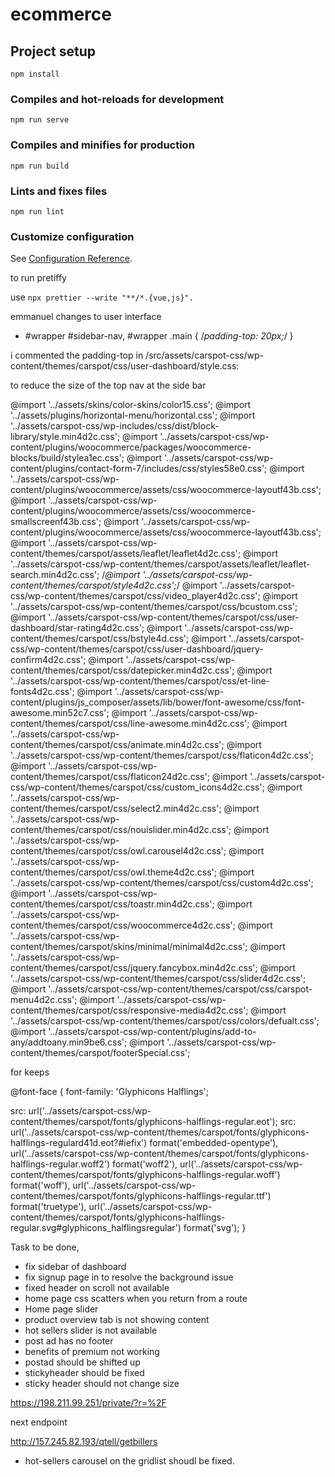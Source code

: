 # ecommerce

## Project setup
```
npm install
```

### Compiles and hot-reloads for development
```
npm run serve
```

### Compiles and minifies for production
```
npm run build
```

### Lints and fixes files
```
npm run lint
```

### Customize configuration
See [Configuration Reference](https://cli.vuejs.org/config/).


to run pretiffy 

use `npx prettier --write "**/*.{vue,js}".`

emmanuel changes to user interface

- #wrapper #sidebar-nav, #wrapper .main {
	/*padding-top: 20px;*/
}


i commented the padding-top in 
/src/assets/carspot-css/wp-content/themes/carspot/css/user-dashboard/style.css:

to reduce the size of the top nav at the side bar

@import '../assets/skins/color-skins/color15.css';
@import '../assets/plugins/horizontal-menu/horizontal.css';
@import '../assets/carspot-css/wp-includes/css/dist/block-library/style.min4d2c.css';
@import '../assets/carspot-css/wp-content/plugins/woocommerce/packages/woocommerce-blocks/build/stylea1ec.css';
@import '../assets/carspot-css/wp-content/plugins/contact-form-7/includes/css/styles58e0.css';
@import '../assets/carspot-css/wp-content/plugins/woocommerce/assets/css/woocommerce-layoutf43b.css';
@import '../assets/carspot-css/wp-content/plugins/woocommerce/assets/css/woocommerce-smallscreenf43b.css';
@import '../assets/carspot-css/wp-content/plugins/woocommerce/assets/css/woocommerce-layoutf43b.css';
@import '../assets/carspot-css/wp-content/themes/carspot/assets/leaflet/leaflet4d2c.css';
@import '../assets/carspot-css/wp-content/themes/carspot/assets/leaflet/leaflet-search.min4d2c.css';
/*@import '../assets/carspot-css/wp-content/themes/carspot/style4d2c.css';*/
@import '../assets/carspot-css/wp-content/themes/carspot/css/video_player4d2c.css';
@import '../assets/carspot-css/wp-content/themes/carspot/css/bcustom.css';
@import '../assets/carspot-css/wp-content/themes/carspot/css/user-dashboard/star-rating4d2c.css';
@import '../assets/carspot-css/wp-content/themes/carspot/css/bstyle4d.css';
@import '../assets/carspot-css/wp-content/themes/carspot/css/user-dashboard/jquery-confirm4d2c.css';
@import '../assets/carspot-css/wp-content/themes/carspot/css/datepicker.min4d2c.css';
@import '../assets/carspot-css/wp-content/themes/carspot/css/et-line-fonts4d2c.css';
@import '../assets/carspot-css/wp-content/plugins/js_composer/assets/lib/bower/font-awesome/css/font-awesome.min52c7.css';
@import '../assets/carspot-css/wp-content/themes/carspot/css/line-awesome.min4d2c.css';
@import '../assets/carspot-css/wp-content/themes/carspot/css/animate.min4d2c.css';
@import '../assets/carspot-css/wp-content/themes/carspot/css/flaticon4d2c.css';
@import '../assets/carspot-css/wp-content/themes/carspot/css/flaticon24d2c.css';
@import '../assets/carspot-css/wp-content/themes/carspot/css/custom_icons4d2c.css';
@import '../assets/carspot-css/wp-content/themes/carspot/css/select2.min4d2c.css';
@import '../assets/carspot-css/wp-content/themes/carspot/css/nouislider.min4d2c.css';
@import '../assets/carspot-css/wp-content/themes/carspot/css/owl.carousel4d2c.css';
@import '../assets/carspot-css/wp-content/themes/carspot/css/owl.theme4d2c.css';
@import '../assets/carspot-css/wp-content/themes/carspot/css/custom4d2c.css';
@import '../assets/carspot-css/wp-content/themes/carspot/css/toastr.min4d2c.css';
@import '../assets/carspot-css/wp-content/themes/carspot/css/woocommerce4d2c.css';
@import '../assets/carspot-css/wp-content/themes/carspot/skins/minimal/minimal4d2c.css';
@import '../assets/carspot-css/wp-content/themes/carspot/css/jquery.fancybox.min4d2c.css';
@import '../assets/carspot-css/wp-content/themes/carspot/css/slider4d2c.css';
@import '../assets/carspot-css/wp-content/themes/carspot/css/carspot-menu4d2c.css';
@import '../assets/carspot-css/wp-content/themes/carspot/css/responsive-media4d2c.css';
@import '../assets/carspot-css/wp-content/themes/carspot/css/colors/defualt.css';
@import '../assets/carspot-css/wp-content/plugins/add-to-any/addtoany.min9be6.css';
@import '../assets/carspot-css/wp-content/themes/carspot/footerSpecial.css';

for keeps

@font-face {
  font-family: 'Glyphicons Halflings';

  src: url('../assets/carspot-css/wp-content/themes/carspot/fonts/glyphicons-halflings-regular.eot');
  src: url('../assets/carspot-css/wp-content/themes/carspot/fonts/glyphicons-halflings-regulard41d.eot?#iefix') format('embedded-opentype'), url('../assets/carspot-css/wp-content/themes/carspot/fonts/glyphicons-halflings-regular.woff2') format('woff2'), url('../assets/carspot-css/wp-content/themes/carspot/fonts/glyphicons-halflings-regular.woff') format('woff'), url('../assets/carspot-css/wp-content/themes/carspot/fonts/glyphicons-halflings-regular.ttf') format('truetype'), url('../assets/carspot-css/wp-content/themes/carspot/fonts/glyphicons-halflings-regular.svg#glyphicons_halflingsregular') format('svg');
}


Task to be done,

- fix sidebar of dashboard
- fix signup page in to resolve the background issue
- fixed header on scroll not available
- home page css scatters when you return from a route
- Home page slider
- product overview tab is not showing content
- hot sellers slider is not available
- post ad has no footer
- benefits of premium not working
- postad should be shifted up
- stickyheader should be fixed
- sticky header should not change size

https://198.211.99.251/private/?r=%2F



next endpoint 

http://157.245.82.193/qtell/getbillers
- hot-sellers carousel on the gridlist shoudl be fixed.
